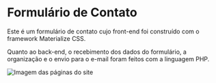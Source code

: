 # Formulário de Contato
Este é um formulário de contato cujo front-end foi construído com o framework Materialize CSS.

Quanto ao back-end, o recebimento dos dados do formulário, a organização e o envio para o e-mail foram feitos com a linguagem PHP.  

![Imagem das páginas do site](https://i.imgur.com/PPoPSey.png)
